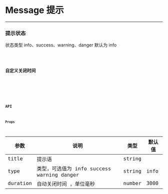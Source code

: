 # Message 提示

---

### 提示状态

状态类型 info、success、warning、danger 默认为 info

<code hideActions='["CSB","EXTERNAL"]' src="./type.tsx" />

### 自定义关闭时间

<code hideActions='["CSB","EXTERNAL"]' src="./duration.tsx" />

<br/>

### API

#### Props

| 参数     | 说明                                       | 类型   | 默认值 |
| -------- | ------------------------------------------ | ------ | ------ |
| title    | 提示语                                     | string |        |
| type     | 类型，可选值为 info success warning danger | string | info   |
| duration | 自动关闭时间 ，单位毫秒                    | number | 3000   |
